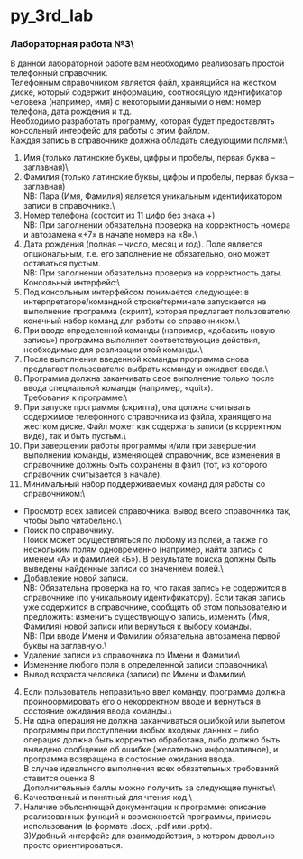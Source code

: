 # py_3rd_lab
### Лабораторная работа №3\
В данной лабораторной работе вам необходимо реализовать простой телефонный справочник.\
Телефонным справочником является файл, хранящийся на жестком диске, который содержит информацию, соотносящую идентификатор человека (например, имя) с некоторыми данными о нем: номер телефона, дата рождения и т.д.\
Необходимо разработать программу, которая будет предоставлять консольный интерфейс для работы с этим файлом.\
Каждая запись в справочнике должна обладать следующими полями:\
1) Имя (только латинские буквы, цифры и пробелы, первая буква – заглавная)\
2) Фамилия (только латинские буквы, цифры и пробелы, первая буква – заглавная)\
NB: Пара (Имя, Фамилия) является уникальным идентификатором записи в справочнике.\
3) Номер телефона (состоит из 11 цифр без знака +)\
NB: При заполнении обязательна проверка на корректность номера и автозамена «+7» в начале номера на «8».\
4) Дата рождения (полная – число, месяц и год). Поле является опциональным, т.е. его заполнение не обязательно, оно может оставаться пустым.\
NB: При заполнении обязательна проверка на корректность даты.\
Консольный интерфейс:\
1) Под консольным интерфейсом понимается следующее: в интерпретаторе/командной строке/терминале запускается на выполнение программа (скрипт), которая предлагает пользователю конечный набор команд для работы со справочником.\
2) При вводе определенной команды (например, «добавить новую запись») программа выполняет соответствующие действия, необходимые для реализации этой команды.\
3) После выполнения введенной команды программа снова предлагает пользователю выбрать команду и ожидает ввода.\
4) Программа должна заканчивать свое выполнение только после ввода специальной команды (например, «quit»).\
Требования к программе:\
1) При запуске программы (скрипта), она должна считывать содержимое телефонного справочника из файла, хранящего на жестком диске. Файл может как содержать записи (в корректном виде), так и быть пустым.\
2) При завершении работы программы и/или при завершении выполнении команды, изменяющей справочник, все изменения в справочнике должны быть сохранены в файл (тот, из которого справочник считывается в начале).
3) Минимальный набор поддерживаемых команд для работы со справочником:\
- Просмотр всех записей справочника: вывод всего справочника так, чтобы было читабельно.\
- Поиск по справочнику.\
Поиск может осуществляться по любому из полей, а также по нескольким полям одновременно (например, найти запись с именем «А» и фамилией «Б»). В результате поиска должны быть выведены найденные записи со значением полей.\
- Добавление новой записи.\
NB: Обязательна проверка на то, что такая запись не содержится в справочнике (по уникальному идентификатору). Если такая запись уже содержится в справочнике, сообщить об этом пользователю и предложить: изменить существующую запись, изменить (Имя, Фамилия) новой записи или вернуться к выбору команды.\
NB: При вводе Имени и Фамилии обязательна автозамена первой буквы на заглавную.\
- Удаление записи из справочника по Имени и Фамилии\
- Изменение любого поля в определенной записи справочника\
- Вывод возраста человека (записи) по Имени и Фамилии\
4) Если пользователь неправильно ввел команду, программа должна проинформировать его о некорректном вводе и вернуться в состояние ожидания ввода команды.\
5) Ни одна операция не должна заканчиваться ошибкой или вылетом программы при поступлении любых входных данных – либо операция должна быть корректно обработана, либо должно быть выведено сообщение об ошибке (желательно информативное), и программа возвращена в состояние ожидания ввода.\
В случае идеального выполнения всех обязательных требований ставится оценка 8\
Дополнительные баллы можно получить за следующие пункты:\
1) Качественный и понятный для чтения код.\
2) Наличие объясняющей документации к программе: описание реализованных функций и возможностей программы, примеры использования (в формате .docx, .pdf или .pptx).\
3)Удобный интерфейс для взаимодействия, в котором довольно просто ориентироваться.
